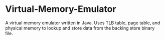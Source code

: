 # Virtual-Memory-Emulator
A virtual memory emulator written in Java. Uses TLB table, page table, and physical memory to lookup and store data from the backing store binary file.
